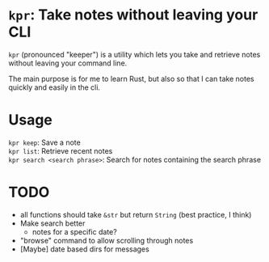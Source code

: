 # `kpr`: Take notes without leaving your CLI
`kpr` (pronounced "keeper") is a utility which lets you take and retrieve notes without leaving your command line.

The main purpose is for me to learn Rust, but also so that I can take notes quickly and easily in the cli.

# Usage
`kpr keep`: Save a note  
`kpr list`: Retrieve recent notes  
`kpr search <search phrase>`: Search for notes containing the search phrase

# TODO
- all functions should take `&str` but return `String` (best practice, I think)
- Make search better
    - notes for a specific date?
- "browse" command to allow scrolling through notes
- [Maybe] date based dirs for messages